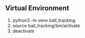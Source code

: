 ## Virtual Environment
1. python3 -m venv ball_tracking
2. source ball_tracking/bin/activate
3. deactivate

